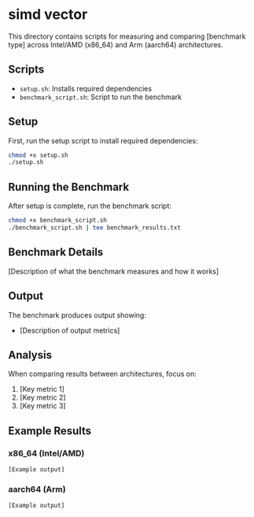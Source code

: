 # simd vector

This directory contains scripts for measuring and comparing [benchmark type] across Intel/AMD (x86_64) and Arm (aarch64) architectures.

## Scripts

- `setup.sh`: Installs required dependencies
- `benchmark_script.sh`: Script to run the benchmark

## Setup

First, run the setup script to install required dependencies:

```bash
chmod +x setup.sh
./setup.sh
```

## Running the Benchmark

After setup is complete, run the benchmark script:

```bash
chmod +x benchmark_script.sh
./benchmark_script.sh | tee benchmark_results.txt
```

## Benchmark Details

[Description of what the benchmark measures and how it works]

## Output

The benchmark produces output showing:
- [Description of output metrics]

## Analysis

When comparing results between architectures, focus on:
1. [Key metric 1]
2. [Key metric 2]
3. [Key metric 3]

## Example Results

### x86_64 (Intel/AMD)
```
[Example output]
```

### aarch64 (Arm)
```
[Example output]
```